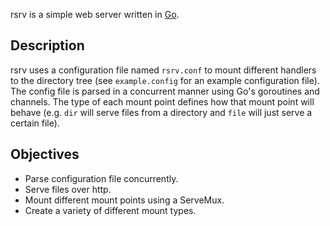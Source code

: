 rsrv is a simple web server written in [Go](http://golang.org/).

## Description

rsrv uses a configuration file named `rsrv.conf` to mount different handlers
to the directory tree (see `example.config` for an example
configuration file). The config file is parsed in a concurrent manner
using Go's goroutines and channels. The type of each mount point defines
how that mount point will behave (e.g. `dir` will serve files from a
directory and `file` will just serve a certain file).

## Objectives

- Parse configuration file concurrently.
- Serve files over http.
- Mount different mount points using a ServeMux.
- Create a variety of different mount types.
